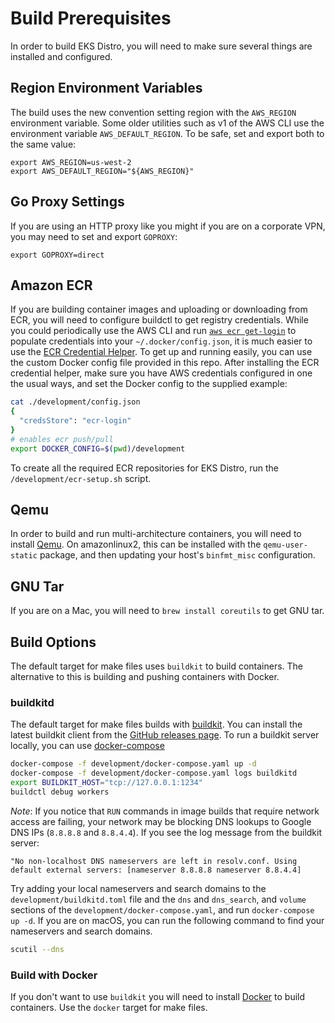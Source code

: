 # Build Prerequisites

In order to build EKS Distro, you will need to make sure several things
are installed and configured.

## Region Environment Variables

The build uses the new convention setting region with the `AWS_REGION` environment
variable. Some older utilities such as v1 of the AWS CLI use the environment
variable `AWS_DEFAULT_REGION`. To be safe, set and export both to the same value:

    export AWS_REGION=us-west-2
    export AWS_DEFAULT_REGION="${AWS_REGION}"

## Go Proxy Settings

If you are using an HTTP proxy like you might if you are on a corporate VPN,
you may need to set and export `GOPROXY`:

    export GOPROXY=direct

## Amazon ECR

If you are building container images and uploading or downloading from ECR, you
will need to configure buildctl to get registry credentials. While you could
periodically use the AWS CLI and run [`aws ecr
get-login`](https://docs.aws.amazon.com/cli/latest/reference/ecr/get-login.html)
to populate credentials into your `~/.docker/config.json`, it is much easier to
use the [ECR Credential
Helper](https://github.com/awslabs/amazon-ecr-credential-helper). To get up and
running easily, you can use the custom Docker config file provided in this repo.
After installing the ECR credential helper, make sure you have AWS credentials
configured in one the usual ways, and set the Docker config to the supplied
example:
```bash
cat ./development/config.json
{
  "credsStore": "ecr-login"
}
# enables ecr push/pull
export DOCKER_CONFIG=$(pwd)/development
```

To create all the required ECR repositories for EKS Distro, run the
`/development/ecr-setup.sh` script.

## Qemu

In order to build and run multi-architecture containers, you will need to
install [Qemu](https://www.qemu.org/download/). On amazonlinux2, this can be
installed with the `qemu-user-static` package, and then updating your host's
`binfmt_misc` configuration.

## GNU Tar

If you are on a Mac, you will need to `brew install coreutils` to get GNU
tar.

## Build Options

The default target for make files uses `buildkit` to build containers. The
alternative to this is building and pushing containers with Docker.

### buildkitd

The default target for make files builds with
[buildkit](https://github.com/moby/buildkit).
You can install the latest buildkit client from the [GitHub releases
page](https://github.com/moby/buildkit/releases). To run a buildkit server
locally, you can use [docker-compose](https://docs.docker.com/compose/)

```bash
docker-compose -f development/docker-compose.yaml up -d
docker-compose -f development/docker-compose.yaml logs buildkitd
export BUILDKIT_HOST="tcp://127.0.0.1:1234"
buildctl debug workers
```

*Note*: If you notice that `RUN` commands in image builds that require network
access are failing, your network may be blocking DNS lookups to Google DNS IPs
(`8.8.8.8` and `8.8.4.4`). If you see the log message from the buildkit server:
```
"No non-localhost DNS nameservers are left in resolv.conf. Using default external servers: [nameserver 8.8.8.8 nameserver 8.8.4.4]
```
Try adding your local nameservers and search domains to the
`development/buildkitd.toml` file and the `dns` and `dns_search`, and `volume`
sections of the `development/docker-compose.yaml`, and run `docker-compose up
-d`. If you are on macOS, you can run the following command to find your
nameservers and search domains.
```bash
scutil --dns
```

### Build with Docker

If you don't want to use `buildkit` you will need
to install [Docker](https://docs.docker.com/get-docker/) to build containers.
Use the `docker` target for make files.
